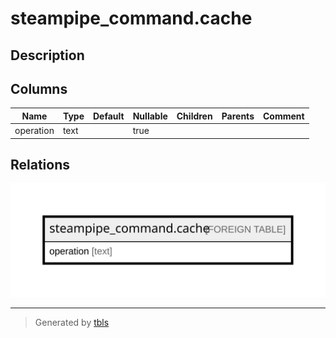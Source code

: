# steampipe_command.cache

## Description

## Columns

| Name | Type | Default | Nullable | Children | Parents | Comment |
| ---- | ---- | ------- | -------- | -------- | ------- | ------- |
| operation | text |  | true |  |  |  |

## Relations

![er](steampipe_command.cache.svg)

---

> Generated by [tbls](https://github.com/k1LoW/tbls)
